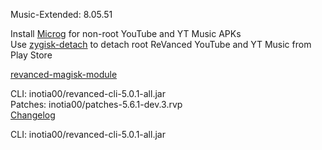Music-Extended: 8.05.51  

Install [Microg](https://github.com/ReVanced/GmsCore/releases) for non-root YouTube and YT Music APKs  
Use [zygisk-detach](https://github.com/j-hc/zygisk-detach) to detach root ReVanced YouTube and YT Music from Play Store  

[revanced-magisk-module](https://github.com/j-hc/revanced-magisk-module)
  
CLI: inotia00/revanced-cli-5.0.1-all.jar  
Patches: inotia00/patches-5.6.1-dev.3.rvp  
[Changelog](https://github.com/inotia00/revanced-patches/releases/tag/v5.6.1-dev.3)

CLI: inotia00/revanced-cli-5.0.1-all.jar    
